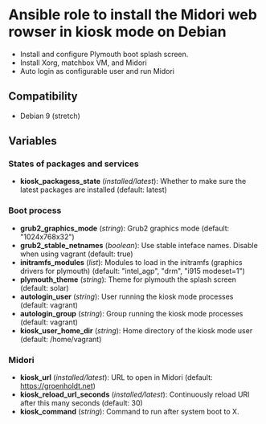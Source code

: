 # Ansible role to install the Midori web rowser in kiosk mode on Debian

 * Install and configure Plymouth boot splash screen.
 * Install Xorg, matchbox VM, and Midori
 * Auto login as configurable user and run Midori

## Compatibility

 * Debian 9 (stretch)

## Variables

### States of packages and services

 * **kiosk_packagess_state** (*installed/latest*): Whether to make sure the latest packages are installed (default: latest)

### Boot process

 * **grub2_graphics_mode** (*string*): Grub2 graphics mode (default: "1024x768x32")
 * **grub2_stable_netnames** (*boolean*): Use stable inteface names. Disable when using vagrant (default: true)
 * **initramfs_modules** (*list*): Modules to load in the initramfs (graphics drivers for plymouth) (default:  "intel_agp", "drm", "i915 modeset=1")
 * **plymouth_theme** (*string*):  Theme for plymouth the splash screen (default: solar)
 * **autologin_user** (*string*): User running the kiosk mode processes  (default: vagrant)
 * **autologin_group** (*string*): Group running the kiosk mode processes  (default: vagrant)
 * **kiosk_user_home_dir** (*string*): Home directory of the kiosk mode user (default: /home/vagrant)

### Midori

 * **kiosk_url** (*installed/latest*): URL to open in Midori (default: https://groenholdt.net)
 * **kiosk_reload_url_seconds** (*installed/latest*): Continuously reload URI after this many seconds  (default: 30)
 * **kiosk_command** (*string*): Command to run after system boot to X.
